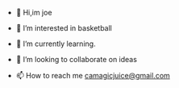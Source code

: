 - 👋 Hi,im joe
- 👀 I’m interested in basketball

- 🌱 I’m currently learning.
- 💞️ I’m looking to collaborate on ideas
- 📫 How to reach me camagicjuice@gmail.com

<!---
Joedime11/Joedime11 is a ✨ special ✨ repository because its `README.md` (this file) appears on your GitHub profile.
You can click the Preview link to take a look at your changes.
--->
